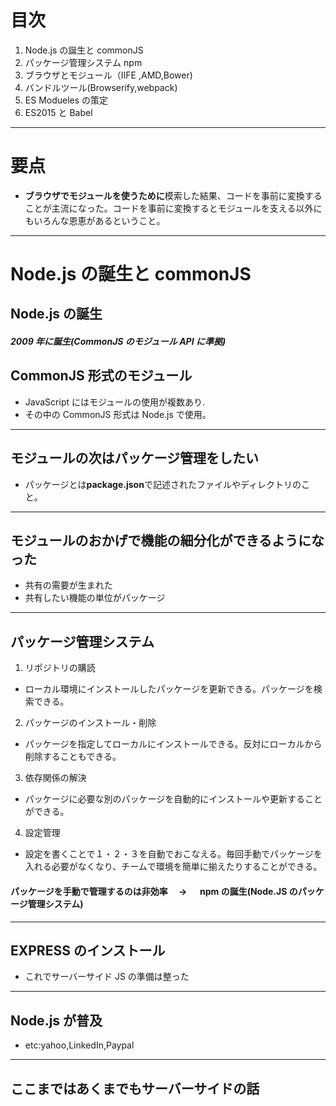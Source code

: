 # 目次

1. Node.js の誕生と commonJS
2. パッケージ管理システム npm
3. ブラウザとモジュール（IIFE ,AMD,Bower)
4. バンドルツール(Browserify,webpack)
5. ES Modueles の策定
6. ES2015 と Babel

---

# 要点

- **ブラウザでモジュールを使うために**模索した結果、コードを事前に変換することが主流になった。コードを事前に変換するとモジュールを支える以外にもいろんな恩恵があるということ。

---

# Node.js の誕生と commonJS

## Node.js の誕生

##### 2009 年に誕生(CommonJS のモジュール API に準拠)　　　

## CommonJS 形式のモジュール

- JavaScript にはモジュールの使用が複数あり.
- その中の CommonJS 形式は Node.js で使用。

---

## モジュールの次はパッケージ管理をしたい

- パッケージとは**package.json**で記述されたファイルやディレクトリのこと。

---

## モジュールのおかげで機能の細分化ができるようになった

- 共有の需要が生まれた
- 共有したい機能の単位がパッケージ

---

## パッケージ管理システム

1. リポジトリの購読

- ローカル環境にインストールしたパッケージを更新できる。パッケージを検索できる。

2. パッケージのインストール・削除

- パッケージを指定してローカルにインストールできる。反対にローカルから削除することもできる。

3. 依存関係の解決

- パッケージに必要な別のパッケージを自動的にインストールや更新することができる。

4. 設定管理

- 設定を書くことで１・２・３を自動でおこなえる。毎回手動でパッケージを入れる必要がなくなり、チームで環境を簡単に揃えたりすることができる。

#### パッケージを手動で管理するのは非効率　 → 　 npm の誕生(Node.JS のパッケージ管理システム)

---

## EXPRESS のインストール

- これでサーバーサイド JS の準備は整った

---

## Node.js が普及

- etc:yahoo,LinkedIn,Paypal

---

## ここまではあくまでもサーバーサイドの話
